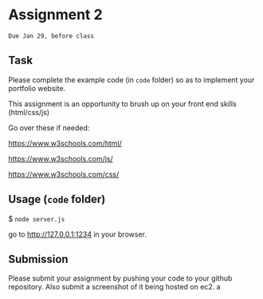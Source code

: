 # Assignment 2
`Due Jan 29, before class`

## Task

Please complete the example code (in `code` folder) so as to 
implement your portfolio website.

This assignment is an opportunity to brush up on your front end skills
(html/css/js)


Go over these if needed:

https://www.w3schools.com/html/

https://www.w3schools.com/js/

https://www.w3schools.com/css/



## Usage (`code` folder)

$ `node server.js`

go to <http://127.0.0.1:1234> in your browser.


## Submission

Please submit your assignment by pushing your code to your github repository. Also submit a screenshot of it being hosted on ec2.
a